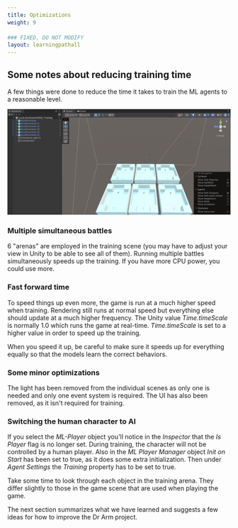 ```yaml
---
title: Optimizations
weight: 9

### FIXED, DO NOT MODIFY
layout: learningpathall
---
```

## Some notes about reducing training time

A few things were done to reduce the time it takes to train the ML agents to a reasonable level.

![Training Scene](images/training-scene.png "Figure 1. The Training Scene (again)")

### Multiple simultaneous battles

6 "arenas" are employed in the training scene (you may have to adjust your view in Unity to be able to see all of them). Running multiple battles simultaneously speeds up the training. If you have more CPU power, you could use more.

### Fast forward time

To speed things up even more, the game is run at a much higher speed when training. Rendering still runs at normal speed but everything else should update at a much higher frequency. The Unity value _Time.timeScale_ is normally 1.0 which runs the game at real-time. _Time.timeScale_ is set to a higher value in order to speed up the training.

When you speed it up, be careful to make sure it speeds up for everything equally so that the models learn the correct behaviors.

### Some minor optimizations

The light has been removed from the individual scenes as only one is needed and only one event system is required. The UI has also been removed, as it isn't required for training.

### Switching the human character to AI

If you select the _ML-Player_ object you'll notice in the _Inspector_ that the _Is Player_ flag is no longer set. During training, the character will not be controlled by a human player. Also in the _ML Player Manager_ object _Init on Start_ has been set to true, as it does some extra initialization. Then under _Agent Settings_ the _Training_ property has to be set to true.

Take some time to look through each object in the training arena. They differ slightly to those in the game scene that are used when playing the game.

The next section summarizes what we have learned and suggests a few ideas for how to improve the Dr Arm project.
